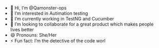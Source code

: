 - 👋 Hi, I’m @Qamonster-ops
- 👀 I’m interested in Autimation testing
- 🌱 I’m currently working in TestNG and Cucumber
- 💞️ I’m looking to collaborate for a great product which makes people lives better  
- 😄 Pronouns: She/Her
- ⚡ Fun fact: I’m the detective of the code worl

<!---
Qamonster-ops/Qamonster-ops is a ✨ special ✨ repository because its `README.md` (this file) appears on your GitHub profile.
You can click the Preview link to take a look at your changes.
--->
